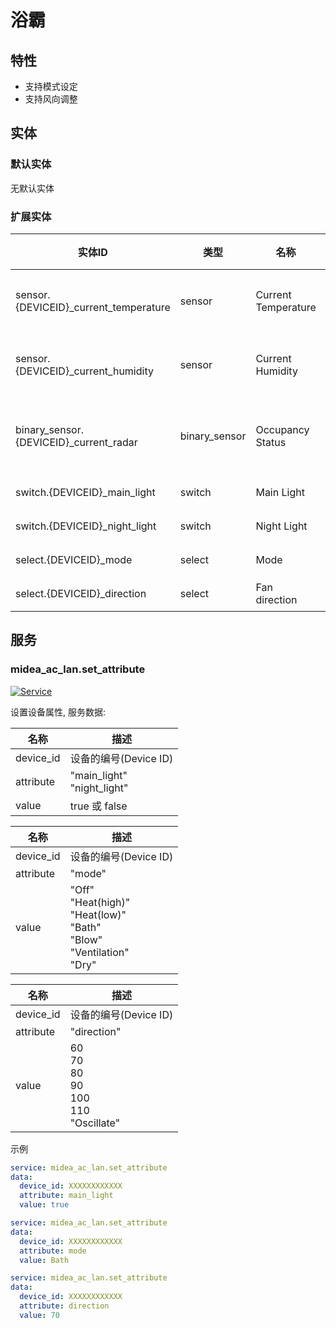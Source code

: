 # 浴霸
## 特性
- 支持模式设定
- 支持风向调整

## 实体
### 默认实体
无默认实体

### 扩展实体

| 实体ID                                  | 类型     | 名称                  | 描述   |
|---------------------------------------|--------|---------------------|------|
| sensor.{DEVICEID}_current_temperature | sensor | Current Temperature | 当前温度 |
| sensor.{DEVICEID}_current_humidity      | sensor        | Current Humidity | 当前湿度  |
| binary_sensor.{DEVICEID}_current_radar  | binary_sensor | Occupancy Status | 人体传感器 |
| switch.{DEVICEID}_main_light          | switch | Main Light          | 主灯   |
| switch.{DEVICEID}_night_light         | switch | Night Light         | 夜灯   |
| select.{DEVICEID}_mode                | select | Mode                | 模式   |
| select.{DEVICEID}_direction           | select | Fan direction       | 风向   |

## 服务

### midea_ac_lan.set_attribute

[![Service](https://my.home-assistant.io/badges/developer_call_service.svg)](https://my.home-assistant.io/redirect/developer_call_service/?service=midea_ac_lan.set_attribute)

设置设备属性, 服务数据:

| 名称        | 描述                             |
|-----------|--------------------------------|
| device_id | 设备的编号(Device ID)               |
| attribute | "main_light"<br/>"night_light" |
| value     | true 或 false                   |

| 名称        | 描述                                                                                       |
|-----------|------------------------------------------------------------------------------------------|
| device_id | 设备的编号(Device ID)                                                                         |
| attribute | "mode"                                                                                   |
| value     | "Off"<br/>"Heat(high)"<br/>"Heat(low)"<br/>"Bath"<br/>"Blow"<br/>"Ventilation"<br/>"Dry" |

| 名称        | 描述                                                      |
|-----------|---------------------------------------------------------|
| device_id | 设备的编号(Device ID)                                        |
| attribute | "direction"                                             |
| value     | 60<br/>70<br/>80<br/>90<br/>100<br/>110<br/>"Oscillate" |

示例
```yaml
service: midea_ac_lan.set_attribute
data:
  device_id: XXXXXXXXXXXX
  attribute: main_light
  value: true
```

```yaml
service: midea_ac_lan.set_attribute
data:
  device_id: XXXXXXXXXXXX
  attribute: mode
  value: Bath
```

```yaml
service: midea_ac_lan.set_attribute
data:
  device_id: XXXXXXXXXXXX
  attribute: direction
  value: 70
```